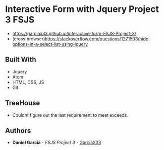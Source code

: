 # Interactive Form with Jquery Project 3 FSJS
  * https://garciax33.github.io/interactive-form-FSJS-Project-3/
  * (cross browser)https://stackoverflow.com/questions/1271503/hide-options-in-a-select-list-using-jquery
## Built With

* Jquery
* Atom
* HTML, CSS, JS
* Git

## TreeHouse 

* Couldnt figure out the last requirement to meet exceeds.

## Authors

* **Daniel Garcia** - *FSJS Project 3* - [GarciaX33](https://github.com/GarciaX33)
